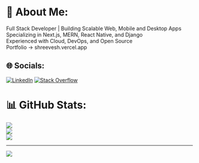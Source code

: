 # 💫 About Me:
Full Stack Developer | Building Scalable Web, Mobile and Desktop Apps<br>Specializing in Next.js, MERN, React Native, and Django<br>Experienced with Cloud, DevOps, and Open Source<br>Portfolio → shreevesh.vercel.app<br>


## 🌐 Socials:
[![LinkedIn](https://img.shields.io/badge/LinkedIn-%230077B5.svg?logo=linkedin&logoColor=white)](https://linkedin.com/in/https://www.linkedin.com/in/wait-work/) [![Stack Overflow](https://img.shields.io/badge/-Stackoverflow-FE7A16?logo=stack-overflow&logoColor=white)](https://stackoverflow.com/users/23191716) 
# 📊 GitHub Stats:
![](https://github-readme-stats.vercel.app/api?username=ShreeveshKumar&theme=dark&hide_border=false&include_all_commits=false&count_private=true)<br/>
![](https://nirzak-streak-stats.vercel.app/?user=ShreeveshKumar&theme=dark&hide_border=false)<br/>
![](https://github-readme-stats.vercel.app/api/top-langs/?username=ShreeveshKumar&theme=dark&hide_border=false&include_all_commits=false&count_private=true&layout=compact)

---
[![](https://visitcount.itsvg.in/api?id=ShreeveshKumar&icon=0&color=0)](https://visitcount.itsvg.in)

<!-- Proudly created with GPRM ( https://gprm.itsvg.in ) -->
